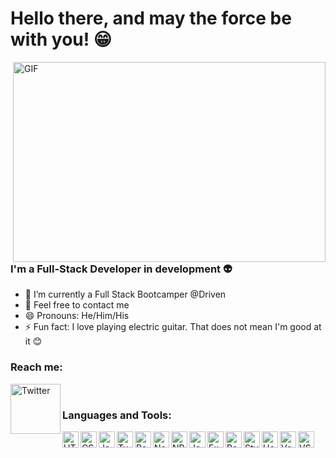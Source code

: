 # Hello there, and may the force be with you! 😁

 <img align="right" alt="GIF" src="https://c.tenor.com/izMON9ssKbAAAAAd/star-wars-obi-wan.gif" width="500" height="320" />


### I'm a Full-Stack Developer in development 👽
- 🌱 I’m currently a Full Stack Bootcamper @Driven
- 💬 Feel free to contact me
- 😄 Pronouns: He/Him/His
- ⚡ Fun fact: I love playing electric guitar. That does not mean I'm good at it 😊

### Reach me:

<img align="left" alt="Twitter" width="80px" src="https://img.shields.io/badge/Twitter-1DA1F2?style=for-the-badge&logo=twitter&logoColor=white" />

<br />

### Languages and Tools:
<img align="left" alt="HTML 5" width="26px" src="https://img.shields.io/badge/HTML5-E34F26?style=for-the-badge&logo=html5&logoColor=white"/>
<img align="left" alt="CSS3" width="26px" src="https://img.shields.io/badge/CSS3-1572B6?style=for-the-badge&logo=css3&logoColor=white"/>
<img align="left" alt="JavaScript" width="26px" src="https://img.shields.io/badge/JavaScript-F7DF1E?style=for-the-badge&logo=javascript&logoColor=black"/>
<img align="left" alt="TypeScript" width="26px" src="https://img.shields.io/badge/TypeScript-007ACC?style=for-the-badge&logo=typescript&logoColor=white"/>
<img align="left" alt="PostgreSQL" width="26px" src="https://img.shields.io/badge/PostgreSQL-316192?style=for-the-badge&logo=postgresql&logoColor=white"/>
<img align="left" alt="NodeJS" width="26px" src="https://img.shields.io/badge/Node.js-339933?style=for-the-badge&logo=nodedotjs&logoColor=white"/>
<img align="left" alt="NPM" width="26px" src="https://img.shields.io/badge/npm-CB3837?style=for-the-badge&logo=npm&logoColor=white"/>
<img align="left" alt="Jest" width="26px" src="https://img.shields.io/badge/Jest-C21325?style=for-the-badge&logo=jest&logoColor=white"/>
<img align="left" alt="Express JS" width="26px" src="https://img.shields.io/badge/Express.js-000000?style=for-the-badge&logo=express&logoColor=white"/>
<img align="left" alt="React" width="26px" src="https://img.shields.io/badge/React-20232A?style=for-the-badge&logo=react&logoColor=61DAFB"/>
<img align="left" alt="Styled Components" width="26px" src="https://img.shields.io/badge/styled--components-DB7093?style=for-the-badge&logo=styled-components&logoColor=white"/>
<img align="left" alt="Heroku" width="26px" src="https://img.shields.io/badge/Heroku-430098?style=for-the-badge&logo=heroku&logoColor=white"/>
<img align="left" alt="Vercel" width="26px" src="https://img.shields.io/badge/Vercel-000000?style=for-the-badge&logo=vercel&logoColor=white"/>
<img align="left" alt="VS Code" width="26px" src="https://img.shields.io/badge/Visual_Studio_Code-0078D4?style=for-the-badge&logo=visual%20studio%20code&logoColor=white"/>




